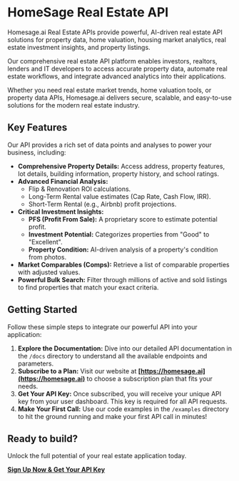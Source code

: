 # HomeSage Real Estate API

Homesage.ai Real Estate APIs provide powerful, AI-driven real estate API solutions for property data, home valuation, housing market analytics, real estate investment insights, and property listings. 

Our comprehensive real estate API platform enables investors, realtors, lenders and IT developers to access accurate property data, automate real estate workflows, and integrate advanced analytics into their applications. 

Whether you need real estate market trends, home valuation tools, or property data APIs, Homesage.ai delivers secure, scalable, and easy-to-use solutions for the modern real estate industry.

## Key Features

Our API provides a rich set of data points and analyses to power your business, including:

-   **Comprehensive Property Details:** Access address, property features, lot details, building information, property history, and school ratings.
-   **Advanced Financial Analysis:**
    -   Flip & Renovation ROI calculations.
    -   Long-Term Rental value estimates (Cap Rate, Cash Flow, IRR).
    -   Short-Term Rental (e.g., Airbnb) profit projections.
-   **Critical Investment Insights:**
    -   **PFS (Profit From Sale):** A proprietary score to estimate potential profit.
    -   **Investment Potential:** Categorizes properties from "Good" to "Excellent".
    -   **Property Condition:** AI-driven analysis of a property's condition from photos.
-   **Market Comparables (Comps):** Retrieve a list of comparable properties with adjusted values.
-   **Powerful Bulk Search:** Filter through millions of active and sold listings to find properties that match your exact criteria.

## Getting Started

Follow these simple steps to integrate our powerful API into your application:

1.  **Explore the Documentation:** Dive into our detailed API documentation in the `/docs` directory to understand all the available endpoints and parameters.
2.  **Subscribe to a Plan:** Visit our website at **[https://homesage.ai](https://homesage.ai)** to choose a subscription plan that fits your needs.
3.  **Get Your API Key:** Once subscribed, you will receive your unique API key from your user dashboard. This key is required for all API requests.
4.  **Make Your First Call:** Use our code examples in the `/examples` directory to hit the ground running and make your first API call in minutes!

## Ready to build?

Unlock the full potential of your real estate application today.

**[Sign Up Now & Get Your API Key](httpshttps://homesage.ai)** 
